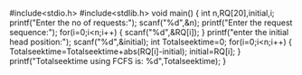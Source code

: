 #include<stdio.h>
#include<stdlib.h>
void main()
{
    int n,RQ[20],initial,i;
    printf("Enter the no of requests:");
    scanf("%d",&n);
    printf("Enter the request sequence:");
    for(i=0;i<n;i++)
    {
        scanf("%d",&RQ[i]);
    }
    printf("enter the initial head position:");
    scanf("%d",&initial);
    int Totalseektime=0;
     for(i=0;i<n;i++)
    {
        Totalseektime=Totalseektime+abs(RQ[i]-initial);
        initial=RQ[i];
    }
    printf("Totalseektime using FCFS is: %d",Totalseektime);
}
